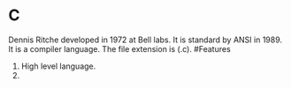# C
Dennis Ritche developed in 1972 at Bell labs.
It is standard by ANSI in 1989. It is a compiler language. The file extension is (.c).
#Features
1. High level language.
2. 
